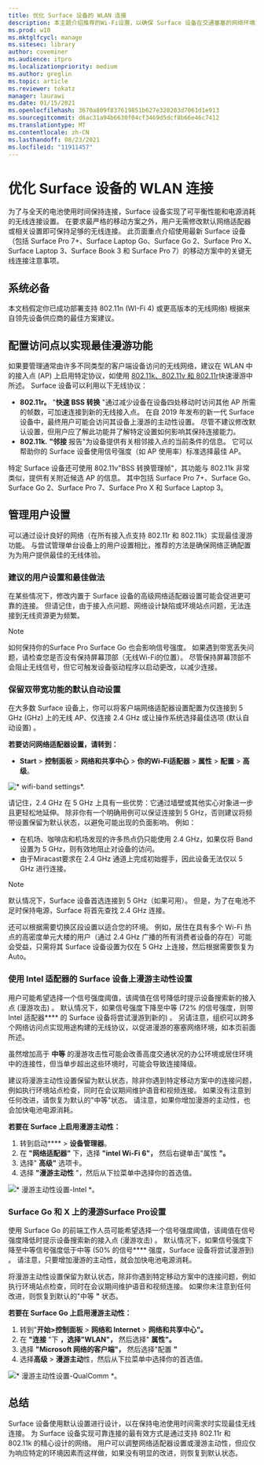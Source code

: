 ```yaml
---
title: 优化 Surface 设备的 WLAN 连接
description: 本主题介绍推荐的Wi-Fi设置，以确保 Surface 设备在交通塞塞的网络环境和移动方案中保持连接。
ms.prod: w10
ms.mktglfcycl: manage
ms.sitesec: library
author: coveminer
ms.audience: itpro
ms.localizationpriority: medium
ms.author: greglin
ms.topic: article
ms.reviewer: tokatz
manager: laurawi
ms.date: 01/15/2021
ms.openlocfilehash: 3670a809f837619851b627e320203d7061d1e913
ms.sourcegitcommit: d6ac31a94b6630f04cf3469d5dcf8b66e46c7412
ms.translationtype: MT
ms.contentlocale: zh-CN
ms.lasthandoff: 08/23/2021
ms.locfileid: "11911457"
---
```

# <a name="optimize-wi-fi-connectivity-for-surface-devices"></a>优化 Surface 设备的 WLAN 连接


为了与全天的电池使用时间保持连接，Surface 设备实现了可平衡性能和电源消耗的无线连接设置。 在要求最严格的移动方案之外，用户无需修改默认网络适配器或相关设置即可保持足够的无线连接。 此页面重点介绍使用最新 Surface 设备（包括 Surface Pro 7+、Surface Laptop Go、Surface Go 2、Surface Pro X、Surface Laptop 3、Surface Book 3 和 Surface Pro 7）的移动方案中的关键无线连接注意事项。

## <a name="prerequisites"></a>系统必备

本文档假定你已成功部署支持 802.11n (WI-Fi 4) 或更高版本的无线网络) 根据来自领先设备供应商的最佳方案建议。

## <a name="configuring-access-points-for-optimal-roaming-capabilities"></a>配置访问点以实现最佳漫游功能

如果要管理通常由许多不同类型的客户端设备访问的无线网络，建议在 WLAN 中的接入点 (AP) 上启用特定协议，如使用 [802.11k、802.11v 和 802.11r](https://docs.microsoft.com/windows-hardware/drivers/network/fast-roaming-with-802-11k--802-11v--and-802-11r)快速漫游中所述。 Surface 设备可以利用以下无线协议：

- **802.11r。** "**快速 BSS 转换** "通过减少设备在设备四处移动时访问其他 AP 所需的帧数，可加速连接到新的无线接入点。 在自 2019 年发布的新一代 Surface 设备中，最终用户可能会访问其设备上漫游的主动性设置。 尽管不建议修改默认设置，但用户应了解此功能并了解特定设置如何影响其保持连接能力。
- **802.11k.** **"邻接** 报告"为设备提供有关相邻接入点的当前条件的信息。 它可以帮助你的 Surface 设备使用信号强度（如 AP 使用率）标准选择最佳 AP。

特定 Surface 设备还可使用 802.11v"BSS 转换管理帧"，其功能与 802.11k 非常类似，提供有关附近候选 AP 的信息。 其中包括 Surface Pro 7+、Surface Go、Surface Go 2、Surface Pro 7、Surface Pro X 和 Surface Laptop 3。 

## <a name="managing-user-settings"></a>管理用户设置

可以通过设计良好的网络（在所有接入点支持 802.11r 和 802.11k）实现最佳漫游功能。 与尝试管理单台设备上的用户设置相比，推荐的方法是确保网络正确配置为为用户提供最佳的无线体验。 

### <a name="recommended-user-settings-and-best-practices"></a>建议的用户设置和最佳做法

在某些情况下，修改内置于 Surface 设备的高级网络适配器设置可能会促进更可靠的连接。 但请记住，由于接入点问题、网络设计缺陷或环境站点问题，无法连接到无线资源更为频繁。

> [!NOTE]
> 如何保持你的Surface Pro Surface Go 也会影响信号强度。 如果遇到带宽丢失问题，请检查您是否没有保持屏幕顶部（无线Wi-Fi的位置）。 尽管保持屏幕顶部不会阻止无线信号，但它可触发设备驱动程序以启动更改，以减少连接。

### <a name="keep-default-auto-setting-for-dual-bandwidth-capability"></a>保留双带宽功能的默认自动设置

在大多数 Surface 设备上，你可以将客户端网络适配器设置配置为仅连接到 5 GHz (GHz) 上的无线 AP、仅连接 2.4 GHz 或让操作系统选择最佳选项 (默认自动设置) 。

**若要访问网络适配器设置，请转到：**

- **Start**  > **控制面板**  > **网络和共享中心**  > **你的Wi-Fi适配器**  > **属性**  > **配置**  > **高级**。

![* wifi-band settings*.](images/wifi-band.png) <br>

请记住，2.4 GHz 在 5 GHz 上具有一些优势：它通过墙壁或其他实心对象进一步且更轻松地延伸。 除非你有一个明确用例可以保证连接到 5 GHz，否则建议将频带设置保留为默认状态，以避免可能出现的负面影响。 例如：


- 在机场、咖啡店和机场发现的许多热点仍只能使用 2.4 GHz，如果仅将 Band 设置为 5 GHz，则有效地阻止对设备的访问。
- 由于Miracast要求在 2.4 GHz 通道上完成初始握手，因此设备无法仅以 5 GHz 进行连接。

> [!NOTE]
> 默认情况下，Surface 设备首选连接到 5 GHz（如果可用）。 但是，为了在电池不足时保持电源，Surface 将首先查找 2.4 GHz 连接。

还可以根据需要切换区段设置以适合您的环境。 例如，居住在具有多个 Wi-Fi 热点的高密度单元大楼的用户（通过 2.4 GHz 广播的所有消费者设备的存在）可能会受益，只需将其 Surface 设备设置为仅在 5 GHz 上连接，然后根据需要恢复为 Auto。

### <a name="roaming-aggressiveness-settings-on-surface-devices-with-intel-adapters"></a>使用 Intel 适配器的 Surface 设备上漫游主动性设置 

用户可能希望选择一个信号强度阈值，该阈值在信号降低时提示设备搜索新的接入点 (漫游攻击) 。 默认情况下，如果信号强度下降至中等 (72% 的信号强度，则带 Intel 适配器**** 的 Surface 设备将尝试漫游到新的) 。 另请注意，组织可以跨多个网络访问点实现用途构建的无线协议，以促进漫游的塞塞网络环境，如本页前面所述。 

虽然增加高于 **中等** 的漫游攻击性可能会改善高度交通状况的办公环境或居住环境中的连接性，但当单步超出这些环境时，可能会导致连接降级。 

建议将漫游主动性设置保留为默认状态，除非你遇到特定移动方案中的连接问题，例如执行环境站点检查，同时在会议期间维护语音和视频连接。 如果没有注意到任何改进，请恢复为默认的"中等"状态。 请注意，如果你增加漫游的主动性，也会加快电池电源消耗。 

**若要在 Surface 上启用漫游主动性：**

1. 转到启动****  >  **设备管理器**。
2. 在 **"网络适配器"** 下，选择 **"intel Wi-Fi 6"，** 然后右键单击"属性 **"。**
3. 选择" **高级"** 选项卡。
4. 选择 **"漫游主动性** "，然后从下拉菜单中选择你的首选值。

![* 漫游主动性设置-Intel *。](images/wifi-roaming-int.png) <br>

### <a name="roaming-aggressiveness-settings-on-surface-go-and-surface-pro-x"></a>Surface Go 和 X 上的漫游Surface Pro设置

使用 Surface Go 的前端工作人员可能希望选择一个信号强度阈值，该阈值在信号强度降低时提示设备搜索新的接入点 (漫游攻击) 。 默认情况下，如果信号强度下降至中等信号强度低于中等 (50% 的信号**** 强度，Surface 设备将尝试漫游到) 。 请注意，只要增加漫游的主动性，就会加快电池电源消耗。

将漫游主动性设置保留为默认状态，除非你遇到特定移动方案中的连接问题，例如执行环境站点检查，同时在会议期间维护语音和视频连接。 如果你未注意到任何改进，则恢复到默认的"中等 **"** 状态。

**若要在 Surface Go 上启用漫游主动性：**

1. 转到"**开始>控制面板**  >  **网络和 Internet**  >  **网络和共享中心"。**
2. 在 **"连接** "下 **，选择"WLAN"，** 然后选择" **属性"。**
3. 选择 **"Microsoft 网络的客户端"，** 然后选择"配置 **"**
4. 选择**高级**  >  **漫游主动**性，然后从下拉菜单中选择你的首选值。

![* 漫游主动性设置-QualComm *。](images/wifi-roaming.png) <br>


## <a name="conclusion"></a>总结

Surface 设备使用默认设置进行设计，以在保持电池使用时间需求时实现最佳无线连接。 为 Surface 设备实现可靠连接的最有效方式是通过支持 802.11r 和 802.11k 的精心设计的网络。 用户可以调整网络适配器设置或漫游主动性，但应仅为响应特定的环境因素而这样做，如果没有明显的改进，则恢复到默认状态。
